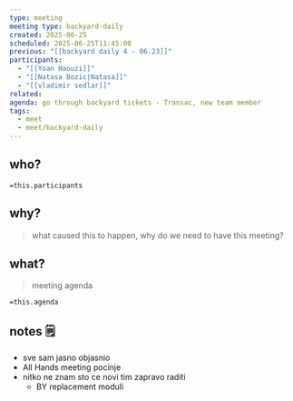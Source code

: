 ```yaml
---
type: meeting
meeting type: backyard-daily
created: 2025-06-25
scheduled: 2025-06-25T11:45:00
previous: "[[backyard daily 4 - 06.23]]"
participants:
  - "[[Yoan Haouzi]]"
  - "[[Natasa Bozic|Natasa]]"
  - "[[vladimir sedlar]]"
related:
agenda: go through backyard tickets - Transac, new team member
tags:
  - meet
  - meet/backyard-daily
---
```

## who?

`=this.participants`
## why?
> what caused this to happen, why do we need to have this meeting?

## what?
> meeting agenda

`=this.agenda`


## notes 🗒

- sve sam jasno objasnio
- All Hands meeting pocinje
- nitko ne znam sto ce novi tim zapravo raditi
	- BY replacement moduli